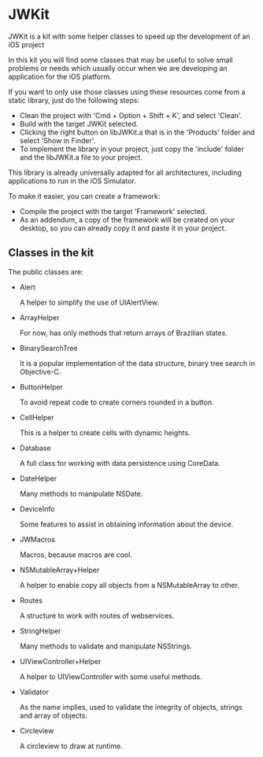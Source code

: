 # JWKit
JWKit is a kit with some helper classes to speed up the development of an iOS project

In this kit you will find some classes that may be useful to solve small problems or needs
which usually occur when we are developing an application for the iOS platform.

If you want to only use those classes using these resources come from a static library, just do the following
steps:

- Clean the project with 'Cmd + Option + Shift + K', and select 'Clean'.
- Build with the target JWKit selected.
- Clicking the right button on libJWKit.a that is in the 'Products' folder and select 'Show in Finder'.
- To implement the library in your project, just copy the 'include' folder and the libJWKit.a file to your project.

This library is already universally adapted for all architectures, including applications to run in the iOS Simulator.

To make it easier, you can create a framework: 

- Compile the project with the target 'Framework' selected.
- As an addendum, a copy of the framework will be created on your desktop, so you can already copy it and paste it in
your project.

## Classes in the kit

The public classes are:

- Alert

  A helper to simplify the use of UIAlertView.

- ArrayHelper

  For now, has only methods that return arrays of Brazilian states.

- BinarySearchTree

  It is a popular implementation of the data structure, binary tree search in Objective-C.

- ButtonHelper

  To avoid repeat code to create corners rounded in a button.

- CellHelper

  This is a helper to create cells with dynamic heights.

- Database

  A full class for working with data persistence using CoreData.

- DateHelper

  Many methods to manipulate NSDate.

- DeviceInfo

  Some features to assist in obtaining information about the device.

- JWMacros

  Macros, because macros are cool.

- NSMutableArray+Helper

  A helper to enable copy all objects from a NSMutableArray to other.

- Routes

  A structure to work with routes of webservices.

- StringHelper

  Many methods to validate and manipulate NSStrings.

- UIViewController+Helper

  A helper to UIViewController with some useful methods.

- Validator

  As the name implies, used to validate the integrity of objects, strings and array of objects.

- Circleview

  A circleview to draw at runtime.
